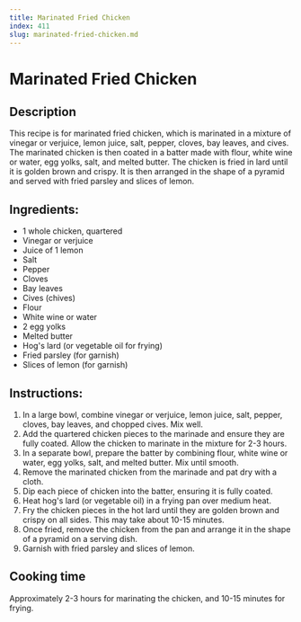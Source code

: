 ```yaml
---
title: Marinated Fried Chicken
index: 411
slug: marinated-fried-chicken.md
---
```


# Marinated Fried Chicken

## Description
This recipe is for marinated fried chicken, which is marinated in a mixture of vinegar or verjuice, lemon juice, salt, pepper, cloves, bay leaves, and cives. The marinated chicken is then coated in a batter made with flour, white wine or water, egg yolks, salt, and melted butter. The chicken is fried in lard until it is golden brown and crispy. It is then arranged in the shape of a pyramid and served with fried parsley and slices of lemon.

## Ingredients:
- 1 whole chicken, quartered
- Vinegar or verjuice
- Juice of 1 lemon
- Salt
- Pepper
- Cloves
- Bay leaves
- Cives (chives)
- Flour
- White wine or water
- 2 egg yolks
- Melted butter
- Hog's lard (or vegetable oil for frying)
- Fried parsley (for garnish)
- Slices of lemon (for garnish)

## Instructions:
1. In a large bowl, combine vinegar or verjuice, lemon juice, salt, pepper, cloves, bay leaves, and chopped cives. Mix well.
2. Add the quartered chicken pieces to the marinade and ensure they are fully coated. Allow the chicken to marinate in the mixture for 2-3 hours.
3. In a separate bowl, prepare the batter by combining flour, white wine or water, egg yolks, salt, and melted butter. Mix until smooth.
4. Remove the marinated chicken from the marinade and pat dry with a cloth.
5. Dip each piece of chicken into the batter, ensuring it is fully coated.
6. Heat hog's lard (or vegetable oil) in a frying pan over medium heat.
7. Fry the chicken pieces in the hot lard until they are golden brown and crispy on all sides. This may take about 10-15 minutes.
8. Once fried, remove the chicken from the pan and arrange it in the shape of a pyramid on a serving dish.
9. Garnish with fried parsley and slices of lemon.

## Cooking time
Approximately 2-3 hours for marinating the chicken, and 10-15 minutes for frying.